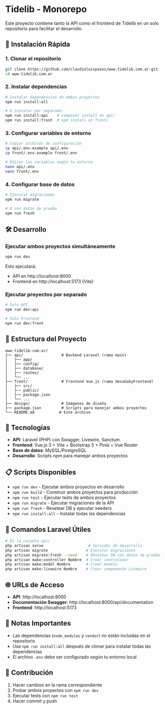 # Tidelib - Monorepo

Este proyecto contiene tanto la API como el frontend de Tidelib en un solo repositorio para facilitar el desarrollo.

## 🚀 Instalación Rápida

### 1. Clonar el repositorio
```bash
git clone https://github.com/claudioluispazos/www.tidelib.com.ar.git
cd www.tidelib.com.ar
```

### 2. Instalar dependencias
```bash
# Instalar dependencias de ambos proyectos
npm run install:all

# O instalar por separado:
npm run install:api    # composer install en api/
npm run install:front  # npm install en front/
```

### 3. Configurar variables de entorno
```bash
# Copiar archivos de configuración
cp api/.env.example api/.env
cp front/.env.example front/.env

# Editar las variables según tu entorno
nano api/.env
nano front/.env
```

### 4. Configurar base de datos
```bash
# Ejecutar migraciones
npm run migrate

# O con datos de prueba
npm run fresh
```

## 🛠️ Desarrollo

### Ejecutar ambos proyectos simultáneamente
```bash
npm run dev
```

Esto ejecutará:
- API en http://localhost:8000
- Frontend en http://localhost:5173 (Vite)

### Ejecutar proyectos por separado
```bash
# Solo API
npm run dev:api

# Solo Frontend
npm run dev:front
```

## 📁 Estructura del Proyecto

```
www-tidelib-com-ar/
├── api/                 # Backend Laravel (rama main)
│   ├── app/
│   ├── config/
│   ├── database/
│   ├── routes/
│   └── ...
├── front/               # Frontend Vue.js (rama desaGabyFrontend)
│   ├── src/
│   ├── public/
│   ├── package.json
│   └── ...
├── design/              # Imágenes de diseño
├── package.json         # Scripts para manejar ambos proyectos
└── README.md           # Este archivo
```

## 🎨 Tecnologías

- **API**: Laravel (PHP) con Swagger, Livewire, Sanctum
- **Frontend**: Vue.js 3 + Vite + Bootstrap 5 + Pinia + Vue Router
- **Base de datos**: MySQL/PostgreSQL
- **Desarrollo**: Scripts npm para manejar ambos proyectos

## 📋 Scripts Disponibles

- `npm run dev` - Ejecutar ambos proyectos en desarrollo
- `npm run build` - Construir ambos proyectos para producción
- `npm run test` - Ejecutar tests de ambos proyectos
- `npm run migrate` - Ejecutar migraciones de la API
- `npm run fresh` - Resetear DB y ejecutar seeders
- `npm run install:all` - Instalar todas las dependencias

## 🔧 Comandos Laravel Útiles

```bash
# En la carpeta api/
php artisan serve                    # Servidor de desarrollo
php artisan migrate                 # Ejecutar migraciones
php artisan migrate:fresh --seed    # Resetear DB con datos de prueba
php artisan make:controller Nombre  # Crear controlador
php artisan make:model Nombre       # Crear modelo
php artisan make:livewire Nombre    # Crear componente Livewire
```

## 🌐 URLs de Acceso

- **API**: http://localhost:8000
- **Documentación Swagger**: http://localhost:8000/api/documentation
- **Frontend**: http://localhost:5173

## 📝 Notas Importantes

- Las dependencias (`node_modules` y `vendor`) no están incluidas en el repositorio
- Usa `npm run install:all` después de clonar para instalar todas las dependencias
- El archivo `.env` debe ser configurado según tu entorno local

## 🤝 Contribución

1. Hacer cambios en la rama correspondiente
2. Probar ambos proyectos con `npm run dev`
3. Ejecutar tests con `npm run test`
4. Hacer commit y push